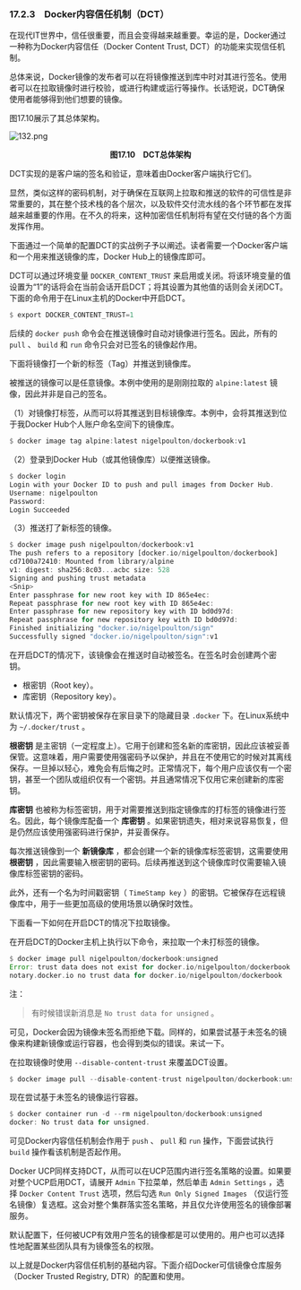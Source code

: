 ### 17.2.3　Docker内容信任机制（DCT）

在现代IT世界中，信任很重要，而且会变得越来越重要。幸运的是，Docker通过一种称为Docker内容信任（Docker Content Trust, DCT）的功能来实现信任机制。

总体来说，Docker镜像的发布者可以在将镜像推送到库中时对其进行签名。使用者可以在拉取镜像时进行校验，或进行构建或运行等操作。长话短说，DCT确保使用者能够得到他们想要的镜像。

图17.10展示了其总体架构。

![132.png](./images/132.png)
<center class="my_markdown"><b class="my_markdown">图17.10　DCT总体架构</b></center>

DCT实现的是客户端的签名和验证，意味着由Docker客户端执行它们。

显然，类似这样的密码机制，对于确保在互联网上拉取和推送的软件的可信性是非常重要的，其在整个技术栈的各个层次，以及软件交付流水线的各个环节都在发挥越来越重要的作用。在不久的将来，这种加密信任机制将有望在交付链的各个方面发挥作用。

下面通过一个简单的配置DCT的实战例子予以阐述。读者需要一个Docker客户端和一个用来推送镜像的库，Docker Hub上的镜像库即可。

DCT可以通过环境变量 `DOCKER_CONTENT_TRUST` 来启用或关闭。将该环境变量的值设置为“1”的话将会在当前会话开启DCT；将其设置为其他值的话则会关闭DCT。下面的命令用于在Linux主机的Docker中开启DCT。

```rust
$ export DOCKER_CONTENT_TRUST=1
```

后续的 `docker push` 命令会在推送镜像时自动对镜像进行签名。因此，所有的 `pull` 、  `build` 和 `run` 命令只会对已签名的镜像起作用。

下面将镜像打一个新的标签（Tag）并推送到镜像库。

被推送的镜像可以是任意镜像。本例中使用的是刚刚拉取的 `alpine:latest` 镜像，因此并非是自己的签名。

（1）对镜像打标签，从而可以将其推送到目标镜像库。本例中，会将其推送到位于我Docker Hub个人账户命名空间下的镜像库。

```rust
$ docker image tag alpine:latest nigelpoulton/dockerbook:v1
```

（2）登录到Docker Hub（或其他镜像库）以便推送镜像。

```rust
$ docker login
Login with your Docker ID to push and pull images from Docker Hub.
Username: nigelpoulton
Password:
Login Succeeded
```

（3）推送打了新标签的镜像。

```rust
$ docker image push nigelpoulton/dockerbook:v1
The push refers to a repository [docker.io/nigelpoulton/dockerbook]
cd7100a72410: Mounted from library/alpine
v1: digest: sha256:8c03...acbc size: 528
Signing and pushing trust metadata
<Snip>
Enter passphrase for new root key with ID 865e4ec:
Repeat passphrase for new root key with ID 865e4ec:
Enter passphrase for new repository key with ID bd0d97d:
Repeat passphrase for new repository key with ID bd0d97d:
Finished initializing "docker.io/nigelpoulton/sign"
Successfully signed "docker.io/nigelpoulton/sign":v1
```

在开启DCT的情况下，该镜像会在推送时自动被签名。在签名时会创建两个密钥。

+ 根密钥（Root key）。
+ 库密钥（Repository key）。

默认情况下，两个密钥被保存在家目录下的隐藏目录 `.docker` 下。在Linux系统中为 `~/.docker/trust` 。

**根密钥** 是主密钥（一定程度上）。它用于创建和签名新的库密钥，因此应该被妥善保管。这意味着，用户需要使用强密码予以保护，并且在不使用它的时候对其离线保存。一旦掉以轻心，难免会有后悔之时。正常情况下，每个用户应该仅有一个密钥，甚至一个团队或组织仅有一个密钥。并且通常情况下仅用它来创建新的库密钥。

**库密钥** 也被称为标签密钥，用于对需要推送到指定镜像库的打标签的镜像进行签名。因此，每个镜像库配备一个 **库密钥** 。如果密钥遗失，相对来说容易恢复，但是仍然应该使用强密码进行保护，并妥善保存。

每次推送镜像到一个 **新镜像库** ，都会创建一个新的镜像库标签密钥，这需要使用 **根密钥** ，因此需要输入根密钥的密码。后续再推送到这个镜像库时仅需要输入镜像库标签密钥的密码。

此外，还有一个名为时间戳密钥（ `TimeStamp key` ）的密钥。它被保存在远程镜像库中，用于一些更加高级的使用场景以确保时效性。

下面看一下如何在开启DCT的情况下拉取镜像。

在开启DCT的Docker主机上执行以下命令，来拉取一个未打标签的镜像。

```rust
$ docker image pull nigelpoulton/dockerbook:unsigned
Error: trust data does not exist for docker.io/nigelpoulton/dockerbook:
notary.docker.io no trust data for docker.io/nigelpoulton/dockerbook
```

注：

> 有时候错误新消息是 `No trust data for unsigned` 。

可见，Docker会因为镜像未签名而拒绝下载。同样的，如果尝试基于未签名的镜像来构建新镜像或运行容器，也会得到类似的错误。来试一下。

在拉取镜像时使用 `--disable-content-trust` 来覆盖DCT设置。

```rust
$ docker image pull --disable-content-trust nigelpoulton/dockerbook:unsigned
```

现在尝试基于未签名的镜像运行容器。

```rust
$ docker container run -d --rm nigelpoulton/dockerbook:unsigned
docker: No trust data for unsigned.
```

可见Docker内容信任机制会作用于 `push` 、 `pull` 和 `run` 操作，下面尝试执行 `build` 操作看该机制是否起作用。

Docker UCP同样支持DCT，从而可以在UCP范围内进行签名策略的设置。如果要对整个UCP启用DCT，请展开 `Admin` 下拉菜单，然后单击 `Admin Settings` ，选择 `Docker Content Trust` 选项，然后勾选 `Run Only Signed Images` （仅运行签名镜像）复选框。这会对整个集群落实签名策略，并且仅允许使用签名的镜像部署服务。

默认配置下，任何被UCP有效用户签名的镜像都是可以使用的。用户也可以选择性地配置某些团队具有为镜像签名的权限。

以上就是Docker内容信任机制的基础内容。下面介绍Docker可信镜像仓库服务（Docker Trusted Registry, DTR）的配置和使用。


